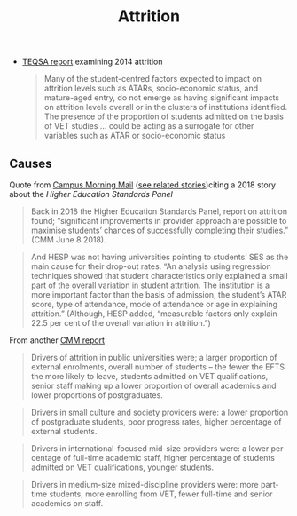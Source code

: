 ﻿---
backlinks:
- title: Loose notes
  url: /sense/loose/loose.html
tags:
- teaching
- teaching-quality
title: Attrition
type: note
---
- [TEQSA report](http://www.teqsa.gov.au/sites/default/files/AttritionReport_Jun17.pdf) examining 2014 attrition
  > Many of the student-centred factors expected to impact on attrition levels such as ATARs, socio-economic status, and mature-aged entry, do not emerge as having significant impacts on attrition levels overall or in the clusters of institutions identified.
  > The presence of the proportion of students admitted on the basis of VET studies … could be acting as a surrogate for other variables such as ATAR or socio-economic status

## Causes

Quote from [Campus Morning Mail](https://campusmorningmail.com.au/news/attrition-a-problem-for-unis/?utm_source=sendgrid.com&utm_medium=email&utm_campaign=website) ([see related stories](https://campusmorningmail.com.au/tag/attrition/))citing a 2018 story about the *Higher Education Standards Panel*

> Back in 2018 the Higher Education Standards Panel, report on attrition found; “significant improvements in provider approach are possible to maximise students’ chances of successfully completing their studies.”  (CMM June 8 2018).

> And HESP was not having universities pointing to students’ SES as the main cause for their drop-out rates.  “An analysis using regression techniques showed that student characteristics only explained a small part of the overall variation in student attrition. The institution is a more important factor than the basis of admission, the student’s ATAR score, type of attendance, mode of attendance or age in explaining attrition.” (Although, HESP added, “measurable factors only explain 22.5 per cent of the overall variation in attrition.”)

From another [CMM report](https://campusmorningmail.com.au/student-attrition-all-courses-all-unis/)
> Drivers of attrition in public universities were; a larger proportion of external enrolments, overall number of students – the fewer the EFTS the more likely to leave, students admitted on VET qualifications, senior staff making up a lower proportion of overall academics and lower proportions of postgraduates.

> Drivers in small culture and society providers were: a lower proportion of postgraduate students, poor progress rates, higher percentage of external students.

> Drivers in international-focused mid-size providers were: a lower per centage of full-time academic staff, higher percentage of students admitted on VET qualifications, younger students.

> Drivers in medium-size mixed-discipline providers were: more part-time students, more enrolling from VET, fewer full-time and senior academics on staff.
